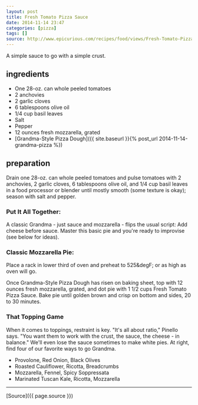 ```yaml
---
layout: post
title: Fresh Tomato Pizza Sauce
date: 2014-11-14 23:47
categories: [pizza]
tags: []
source: http://www.epicurious.com/recipes/food/views/Fresh-Tomato-Pizza-Sauce-51252580
---
```

A simple sauce to go with a simple crust.

ingredients
-----------

-   One 28-oz. can whole peeled tomatoes
-   2 anchovies
-   2 garlic cloves
-   6 tablespoons olive oil
-   1/4 cup basil leaves
-   Salt
-   Pepper
-   12 ounces fresh mozzarella, grated
-   [Grandma-Style Pizza Dough]({{ site.baseurl }}{% post_url 2014-11-14-grandma-pizza %})

preparation
-----------

Drain one 28-oz. can whole peeled tomatoes and pulse tomatoes with 2
anchovies, 2 garlic cloves, 6 tablespoons olive oil, and 1/4 cup basil
leaves in a food processor or blender until mostly smooth (some texture
is okay); season with salt and pepper.

### Put It All Together:

A classic Grandma - just sauce and mozzarella - flips the usual script:
Add cheese before sauce. Master this basic pie and you're ready to
improvise (see below for ideas).

### Classic Mozzarella Pie:

Place a rack in lower third of oven and preheat to 525&degF; or as high
as oven will go.

Once Grandma-Style Pizza Dough has risen on baking sheet, top with 12
ounces fresh mozzarella, grated, and dot pie with 1 1/2 cups Fresh
Tomato Pizza Sauce. Bake pie until golden brown and crisp on bottom and
sides, 20 to 30 minutes.

### That Topping Game

When it comes to toppings, restraint is key. "It's all about ratio,"
Pinello says. "You want them to work with the crust, the sauce, the
cheese - in balance." We'll even lose the sauce sometimes to make white
pies. At right, find four of our favorite ways to go Grandma.

-   Provolone, Red Onion, Black Olives
-   Roasted Cauliflower, Ricotta, Breadcrumbs
-   Mozzarella, Fennel, Spicy Soppressata
-   Marinated Tuscan Kale, Ricotta, Mozzarella





*******

[Source]({{ page.source }})
